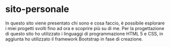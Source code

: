 # sito-personale
In questo sito viene presentato chi sono e cosa faccio, è possibile esplorare i miei progetti svolti fino ad ora e scoprire più su di me.
Per la progettazione di questo sito ho utilizzato i linguaggi di programmazione HTML 5 e CSS, in aggiunta ho utilizzato il framework Bootstrap in fase di creazione.

  